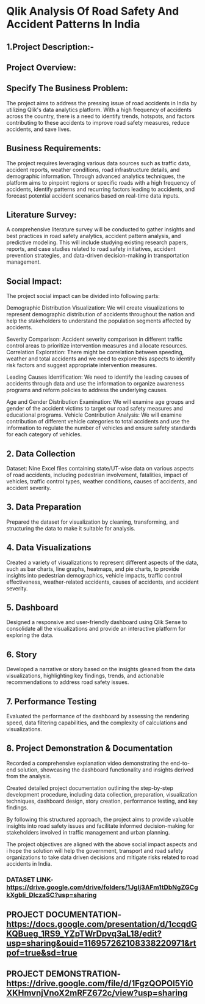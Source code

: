 # Qlik Analysis Of Road Safety And Accident Patterns In India
## 1.Project Description:- 
   ## Project Overview:
  ## Specify The Business Problem: 
   The project aims to address the pressing issue of road accidents in India by utilizing Qlik's data analytics platform. With a high frequency of accidents across the country, there is a need to identify trends, hotspots, and factors contributing to these accidents to improve road safety measures, reduce accidents, and save lives.
  ## Business Requirements:
  The project requires leveraging various data sources such as traffic data, accident reports, weather conditions, road infrastructure details, and demographic information. Through advanced analytics techniques, the platform aims to pinpoint regions or specific roads with a high frequency of accidents, identify patterns and recurring factors leading to accidents, and forecast potential accident scenarios based on real-time data inputs. 
  ## Literature Survey:
  A comprehensive literature survey will be conducted to gather insights and best practices in road safety analytics, accident pattern analysis, and predictive modeling. This will include studying existing research papers, reports, and case studies related to road safety initiatives, accident prevention strategies, and data-driven decision-making in transportation management.

## Social Impact:

The project social impact can be divided into following parts:

Demographic Distribution Visualization: We will create visualizations to represent demographic distribution of accidents throughout the nation and help the stakeholders to understand the population segments affected by accidents.

Severity Comparison: Accident severity comparison in different traffic control areas to prioritize intervention measures and allocate resources.
Correlation Exploration: There might be correlation between speeding, weather and total accidents and we need to explore this aspects to identify risk factors and suggest appropriate intervention measures.

Leading Causes Identification: We need to identify the leading causes of accidents through data and use the information to organize awareness programs and reform policies to address the underlying causes.

Age and Gender Distribution Examination: We will examine age groups and gender of the accident victims to target our road safety measures and educational programs.
Vehicle Contribution Analysis: We will examine contribution of different vehicle categories to total accidents and use the information to regulate the number of vehicles and ensure safety standards for each category of vehicles.
## 2. Data Collection
Dataset: Nine Excel files containing state/UT-wise data on various aspects of road accidents, including pedestrian involvement, fatalities, impact of vehicles, traffic control types, weather conditions, causes of accidents, and accident severity.

## 3. Data Preparation
Prepared the dataset for visualization by cleaning, transforming, and structuring the data to make it suitable for analysis.

## 4. Data Visualizations
Created a variety of visualizations to represent different aspects of the data, such as bar charts, line graphs, heatmaps, and pie charts, to provide insights into pedestrian demographics, vehicle impacts, traffic control effectiveness, weather-related accidents, causes of accidents, and accident severity.

## 5. Dashboard
Designed a responsive and user-friendly dashboard using Qlik Sense to consolidate all the visualizations and provide an interactive platform for exploring the data.

## 6. Story
Developed a narrative or story based on the insights gleaned from the data visualizations, highlighting key findings, trends, and actionable recommendations to address road safety issues.

## 7. Performance Testing
Evaluated the performance of the dashboard by assessing the rendering speed, data filtering capabilities, and the complexity of calculations and visualizations.

## 8. Project Demonstration & Documentation
Recorded a comprehensive explanation video demonstrating the end-to-end solution, showcasing the dashboard functionality and insights derived from the analysis.

Created detailed project documentation outlining the step-by-step development procedure, including data collection, preparation, visualization techniques, dashboard design, story creation, performance testing, and key findings.

By following this structured approach, the project aims to provide valuable insights into road safety issues and facilitate informed decision-making for stakeholders involved in traffic management and urban planning.

The project objectives are aligned with the above social impact aspects and i hope the solution will help the government, transport and road safety organizations to take data driven decisions and mitigate risks related to road accidents in India.

### DATASET LINK- **https://drive.google.com/drive/folders/1JgIj3AFm1tDbNgZGCgkXgbli_DlczaSC?usp=sharing**
## PROJECT DOCUMENTATION- **https://docs.google.com/presentation/d/1ccqdGKQBueg_1RS9_YZpTWrDpvq3aL18/edit?usp=sharing&ouid=116957262108338220971&rtpof=true&sd=true**
## PROJECT DEMONSTRATION- **https://drive.google.com/file/d/1FgzQOPOl5Yi0XKHmvnjVnoX2mRFZ672c/view?usp=sharing**

